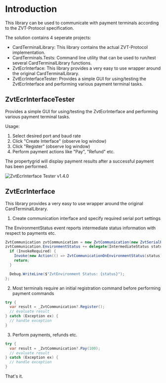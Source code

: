 # Introduction

This library can be used to communicate with payment terminals according to the ZVT-Protocol specification.

The solution contains 4 seperate projects:
* CardTerminalLibrary: This library contains the actual ZVT-Protocol implementation.
* CardTerminals.Tests: Command line utility that can be used to run/test several CardTerminalLibrary functions.
* ZvtEcrInterface: This library provides a very easy to use wrapper around the original CardTerminalLibrary.
* ZvtEcrInterfaceTester: Provides a simple GUI for using/testing the ZvtEcrInterface and performing various payment terminal tasks.

## ZvtEcrInterfaceTester 

Provides a simple GUI for using/testing the ZvtEcrInterface and performing various payment terminal tasks.

Usage:
1. Select desired port and baud rate
2. Click "Create Interface" (observe log window)
3. Click "Register" (observe log window)
4. Perform payment actions like "Pay", "Refund" etc.

The propertygrid will display payment results after a successful payment has been performed.

![ZvtEcrInterface Tester v1.4.0](https://user-images.githubusercontent.com/936992/73853437-22a41f00-4831-11ea-87ac-7bcc2b1c6bb3.png)

## ZvtEcrInterface

This library provides a very easy to use wrapper around the original CardTerminalLibrary.

1) Create communication interface and specify required serial port settings

The EnvironmentStatus event reports intermediate status information with respect to payments etc.

```c#
ZvtCommunication zvtCommunication = new ZvtCommunication(new ZvtSerialPortSettings("COM1", 115200), Console.Out);
zvtCommunication.EnvironmentStatus += delegate(IntermediateStatus status) {
  if (InvokeRequired) {
    Invoke(new Action(() => ZvtCommunicationOnEnvironmentStatus(status)));
    return;
  }

  Debug.WriteLine($"ZvtEnvironment Status: {status}");
};
```

2) Most terminals require an initial registration command before performing payment commands

```C#
try {
  var result = _ZvtCommunication?.Register();
  // evaluate result
} catch (Exception ex) {
  // handle exception
} 
```

3) Perform payments, refunds etc.

```C#
try {
  var result = _ZvtCommunication?.Pay(100);
  // evaluate result
} catch (Exception ex) {
  // handle exception
} 
```

That's it.
